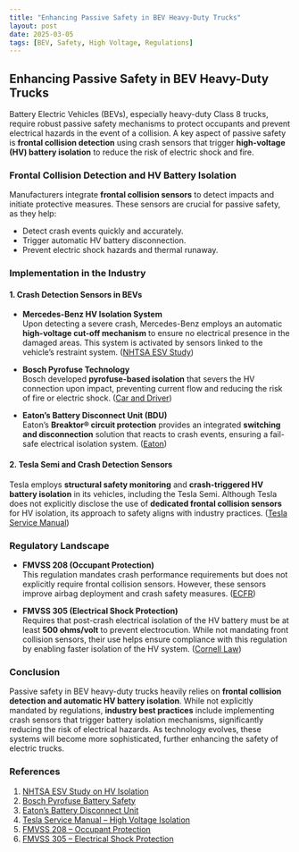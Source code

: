 ```yaml
---
title: "Enhancing Passive Safety in BEV Heavy-Duty Trucks"
layout: post
date: 2025-03-05
tags: [BEV, Safety, High Voltage, Regulations]
---
```


## Enhancing Passive Safety in BEV Heavy-Duty Trucks

Battery Electric Vehicles (BEVs), especially heavy-duty Class 8 trucks, require robust passive safety mechanisms to protect occupants and prevent electrical hazards in the event of a collision. A key aspect of passive safety is **frontal collision detection** using crash sensors that trigger **high-voltage (HV) battery isolation** to reduce the risk of electric shock and fire. 

### **Frontal Collision Detection and HV Battery Isolation**

Manufacturers integrate **frontal collision sensors** to detect impacts and initiate protective measures. These sensors are crucial for passive safety, as they help:

- Detect crash events quickly and accurately.
- Trigger automatic HV battery disconnection.
- Prevent electric shock hazards and thermal runaway.

### **Implementation in the Industry**

#### **1. Crash Detection Sensors in BEVs**

- **Mercedes-Benz HV Isolation System**  
  Upon detecting a severe crash, Mercedes-Benz employs an automatic **high-voltage cut-off mechanism** to ensure no electrical presence in the damaged areas. This system is activated by sensors linked to the vehicle’s restraint system. ([NHTSA ESV Study](https://www-nrd.nhtsa.dot.gov/departments/esv/22nd/files/22ESV-000096.pdf))

- **Bosch Pyrofuse Technology**  
  Bosch developed **pyrofuse-based isolation** that severs the HV connection upon impact, preventing current flow and reducing the risk of fire or electric shock. ([Car and Driver](https://www.caranddriver.com/news/a29375553/bosch-electric-car-battery-safety/))

- **Eaton’s Battery Disconnect Unit (BDU)**  
  Eaton’s **Breaktor® circuit protection** provides an integrated **switching and disconnection** solution that reacts to crash events, ensuring a fail-safe electrical isolation system. ([Eaton](https://www.eaton.com/us/en-us/catalog/emobility/battery-disconnect-unit.html))

#### **2. Tesla Semi and Crash Detection Sensors**

Tesla employs **structural safety monitoring** and **crash-triggered HV battery isolation** in its vehicles, including the Tesla Semi. Although Tesla does not explicitly disclose the use of **dedicated frontal collision sensors** for HV isolation, its approach to safety aligns with industry practices. ([Tesla Service Manual](https://service.tesla.com/docs/Cybertruck/ServiceManual/en-us/GUID-6563E9BA-EAA7-4A46-AA41-54E62A8088C6.html))

### **Regulatory Landscape**

- **FMVSS 208 (Occupant Protection)**  
  This regulation mandates crash performance requirements but does not explicitly require frontal collision sensors. However, these sensors improve airbag deployment and crash safety measures. ([ECFR](https://www.ecfr.gov/current/title-49/subtitle-B/chapter-V/part-571/subpart-B/section-571.208))

- **FMVSS 305 (Electrical Shock Protection)**  
  Requires that post-crash electrical isolation of the HV battery must be at least **500 ohms/volt** to prevent electrocution. While not mandating front collision sensors, their use helps ensure compliance with this regulation by enabling faster isolation of the HV system. ([Cornell Law](https://www.law.cornell.edu/cfr/text/49/571.305))

### **Conclusion**

Passive safety in BEV heavy-duty trucks heavily relies on **frontal collision detection and automatic HV battery isolation**. While not explicitly mandated by regulations, **industry best practices** include implementing crash sensors that trigger battery isolation mechanisms, significantly reducing the risk of electrical hazards. As technology evolves, these systems will become more sophisticated, further enhancing the safety of electric trucks.

### **References**

1. [NHTSA ESV Study on HV Isolation](https://www-nrd.nhtsa.dot.gov/departments/esv/22nd/files/22ESV-000096.pdf)
2. [Bosch Pyrofuse Battery Safety](https://www.caranddriver.com/news/a29375553/bosch-electric-car-battery-safety/)
3. [Eaton’s Battery Disconnect Unit](https://www.eaton.com/us/en-us/catalog/emobility/battery-disconnect-unit.html)
4. [Tesla Service Manual – High Voltage Isolation](https://service.tesla.com/docs/Cybertruck/ServiceManual/en-us/GUID-6563E9BA-EAA7-4A46-AA41-54E62A8088C6.html)
5. [FMVSS 208 – Occupant Protection](https://www.ecfr.gov/current/title-49/subtitle-B/chapter-V/part-571/subpart-B/section-571.208)
6. [FMVSS 305 – Electrical Shock Protection](https://www.law.cornell.edu/cfr/text/49/571.305)
